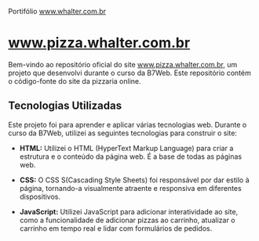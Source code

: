 Portifólio www.whalter.com.br

# www.pizza.whalter.com.br

Bem-vindo ao repositório oficial do site www.pizza.whalter.com.br, um projeto que desenvolvi durante o curso da B7Web. Este repositório contém o código-fonte do site da pizzaria online.

## Tecnologias Utilizadas

Este projeto foi para aprender e aplicar várias tecnologias web. Durante o curso da B7Web, utilizei as seguintes tecnologias para construir o site:

- **HTML:** Utilizei o HTML (HyperText Markup Language) para criar a estrutura e o conteúdo da página web. É a base de todas as páginas web.

- **CSS:** O CSS S(Cascading Style Sheets) foi responsável por dar estilo à página, tornando-a visualmente atraente e responsiva em diferentes dispositivos.

- **JavaScript:** Utilizei JavaScript para adicionar interatividade ao site, como a funcionalidade de adicionar pizzas ao carrinho, atualizar o carrinho em tempo real e lidar com formulários de pedidos.

